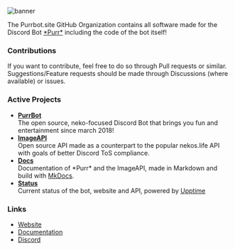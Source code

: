 [banner]: https://purrbot.site/assets/img/github/purrbot-site.webp

[website]: https://purrbot.site
[documentation]: https://docs.purrbot.site
[discord]: https://purrbot.site/discord
[mkdocs]: https://www.mkdocs.org
[upptime]: https://upptime.js.org

[purrbot]: https://github.com/purrbot-site/PurrBot
[imageapi]: https://github.com/purrbot-site/ImageAPI
[docs]: https://github.com/purrbot-site/Docs
[status]: https://github.com/purrbot-site/Status

<!-- Start of Readme -->

![banner]

The Purrbot.site GitHub Organization contains all software made for the Discord Bot [\*Purr*][website] including the code of the bot itself!

### Contributions
If you want to contribute, feel free to do so through Pull requests or similar.  
Suggestions/Feature requests should be made through Discussions (where available) or issues.

### Active Projects
- **[PurrBot]**  
  The open source, neko-focused Discord Bot that brings you fun and entertainment since march 2018!
- **[ImageAPI]**  
  Open source API made as a counterpart to the popular nekos.life API with goals of better Discord ToS compliance.
- **[Docs]**  
  Documentation of \*Purr* and the ImageAPI, made in Markdown and build with [MkDocs].
- **[Status]**  
  Current status of the bot, website and API, powered by [Upptime]

### Links
- [Website]
- [Documentation]
- [Discord]
